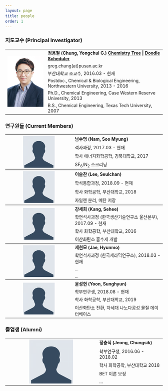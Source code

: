 ```yaml
---
layout: page
title: people
order: 1
---
```


<h3>지도교수 (Principal Investigator)</h3>
<table>
  <col>
  <col>
  <colgroup span="2"></colgroup>
  <thead>
  </thead>
  <tbody>
    <tr>
    <th rowspan="6" scope="rowgroup"> <img src="/images/ygchung_profile.jpg" max-width="100%" height="50%">
    </th>
      <td style="font-weight:bold" align="left">정용철 (Chung, Yongchul G.) <a href="http://academictree.org/chemistry/tree.php?pid=76509">Chemistry Tree</a> | <a href="http://doodle.com/greg.chung">Doodle Scheduler</a></td>
    </tr>
    <tr>
      <td align="left"> greg.chung(at)pusan.ac.kr </td>
    </tr>
    <tr>
      <td align="left"> 부산대학교 조교수, 2016.03 - 현재 </td>
    </tr>
    <tr>
      <td align="left">Postdoc., Chemical & Biological Engineering, Northwestern University, 2013 - 2016</td>
    </tr>
    <tr>
      <td align="left">Ph.D., Chemical Engineering, Case Western Reserve University, 2013</td>
    </tr>
    <tr>
      <td align="left">B.S., Chemical Engineering, Texas Tech University, 2007</td>
    </tr>
</tbody>
</table>

<h3>연구원들 (Current Members)</h3>
<table>
  <col>
  <col>
  <colgroup span="2"></colgroup>
  <thead>
  </thead>
  <tbody>
    <tr>
    <th rowspan="4" scope="rowgroup"> <img src="/images/profile_pic.png" width="50%" height="50%">
    </th>
      <td style="font-weight:bold" align="left">남수명 (Nam, Soo Myung)</td>
    </tr>
    <tr>
      <td align="left">석사과정, 2017.03 - 현재</td>
    </tr>
    <tr>
      <td align="left">학사 에너지화학공학, 경북대학교, 2017</td>
      </tr>
    <tr>
        <td align="left">SF<sub>6</sub>/N<sub>2</sub> 스크리닝</td>
    </tr>
  </tbody>

  <tbody>
    <tr>
    <th rowspan="4" scope="rowgroup"> <img src="/images/profile_pic.png" width="50%" height="50%">
    </th>
      <td style="font-weight:bold" align="left">이슬찬 (Lee, Seulchan)</td>
    </tr>
    <tr>
      <td align="left">학석통합과정, 2018.09 - 현재</td>
    </tr>
    <tr>
      <td align="left">학사 화학공학, 부산대학교, 2018</td>
      </tr>
    <tr>
        <td align="left">자일렌 분리, 메탄 저장</td>
    </tr>
  </tbody>

  <tbody>
    <tr>
    <th rowspan="4" scope="rowgroup"> <img src="/images/profile_pic.png" width="50%" height="50%">
    </th>
      <td style="font-weight:bold" align="left">강세희 (Kang, Sehee)</td>
    </tr>
    <tr>
      <td align="left">학연석사과정 (한국생산기술연구소 울산본부), 2017.09 - 현재</td>
    </tr>
    <tr>
      <td align="left">학사 화학공학, 부산대학교, 2016</td>
      </tr>
    <tr>
        <td align="left">이산화탄소 흡수제 개발</td>
    </tr>
  </tbody>

  <tbody>
    <tr>
    <th rowspan="4" scope="rowgroup"> <img src="/images/profile_pic.png" width="50%" height="50%">
    </th>
    <td style="font-weight:bold" align="left">제현모 (Jae, Hyunmo)</td>
    </tr>
    <tr>
      <td align="left">학연석사과정 (한국세라믹연구소), 2018.03 - 현재</td>
    </tr>
    <tr>
      <td align="left"> ... </td>
      </tr>
    <tr>
        <td align="left"> ... </td>
    </tr>
  </tbody>

  <tbody>
    <tr>
      <th rowspan="4" scope="rowgroup"> <img src="/images/profile_pic.png" width="50%" height="50%">
      </th>
      <td style="font-weight:bold" align="left">윤성현 (Yoon, Sunghyun)</td>
    </tr>
    <tr>
      <td align="left">학부연구생, 2018.08 - 현재</td>
    </tr>
    <tr>
      <td align="left"> 학사 화학공학, 부산대학교, 2019 </td>
      </tr>
    <tr>
        <td align="left"> 이산화탄소 전환, 차세대 나노다공성 물질 데이터베이스 </td>
    </tr>
  </tbody>
</table>

<h3>졸업생 (Alumni) </h3>

<table>
  <col>
  <col>
  <colgroup span="2"></colgroup>
  <thead>
  </thead>
  <tbody>
    <tr>
    <th rowspan="5" scope="rowgroup"> <img src="/images/profile_pic.png" width="50%" height="50%">
    </th>
      <td style="font-weight:bold" align="left">정충식 (Jeong, Chungsik)</td>
    </tr>
    <tr>
      <td align="left">학부연구생, 2016.06 - 2018.02 </td>
    </tr>
    <tr>
      <td align="left"> 학사 화학공학, 부산대학교 2018 </td>
      </tr>
    <tr>
        <td align="left"> BET 이론 보정 </td>
    </tr>
    <tr>
        <td align="left"> ... </td>
    </tr>
  </tbody>
</table>
